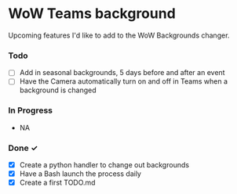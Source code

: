 # WoW Teams background

Upcoming features I'd like to add to the WoW Backgrounds changer.

### Todo

- [ ] Add in seasonal backgrounds, 5 days before and after an event
- [ ] Have the Camera automatically turn on and off in Teams when a background is changed

### In Progress

- NA 

### Done ✓

- [x] Create a python handler to change out backgrounds
- [x] Have a Bash launch the process daily
- [x] Create a first TODO.md  